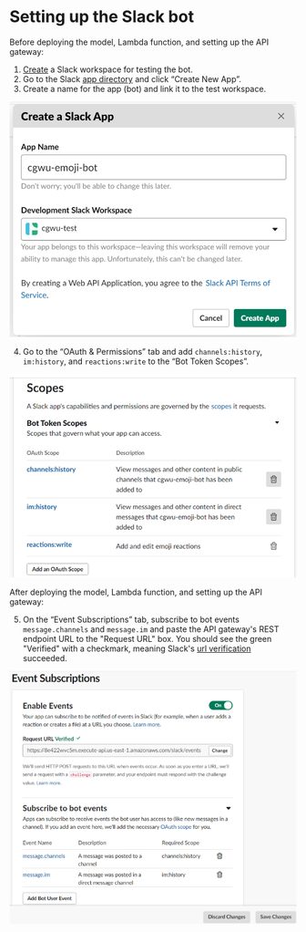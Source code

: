 # Setting up the Slack bot

Before deploying the model, Lambda function, and setting up the API gateway:

1. [Create](https://slack.com/create) a Slack workspace for testing the bot.
2. Go to the Slack [app directory](https://api.slack.com/apps) and click “Create New App”.
3. Create a name for the app (bot) and link it to the test workspace.

![slack-create](https://github.com/cw75/torchMojiBot/blob/master/images/slack-create.png)

4. Go to the “OAuth & Permissions” tab and add `channels:history`, `im:history`, and `reactions:write` to the “Bot Token Scopes”.

![slack-auth](https://github.com/cw75/torchMojiBot/blob/master/images/slack-auth.png)

After deploying the model, Lambda function, and setting up the API gateway:

5. On the “Event Subscriptions” tab, subscribe to bot events `message.channels` and `message.im` and paste the API gateway's REST endpoint URL to the "Request URL" box. You should see the green "Verified" with a checkmark, meaning Slack's [url verification](https://api.slack.com/events/url_verification) succeeded.

![slack-sub](https://github.com/cw75/torchMojiBot/blob/master/images/slack-sub.png)
